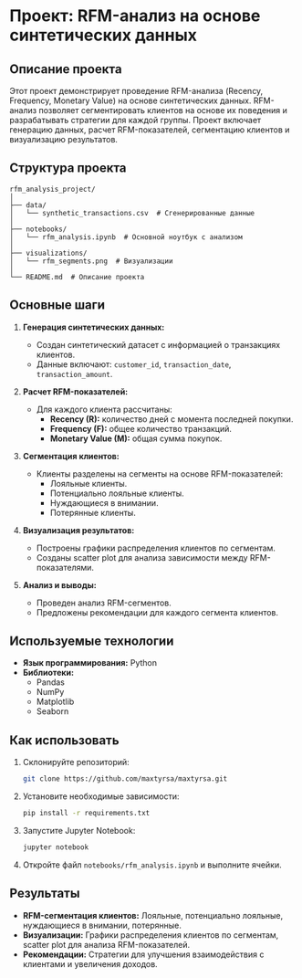# Проект: RFM-анализ на основе синтетических данных

## Описание проекта
Этот проект демонстрирует проведение RFM-анализа (Recency, Frequency, Monetary Value) на основе синтетических данных. RFM-анализ позволяет сегментировать клиентов на основе их поведения и разрабатывать стратегии для каждой группы. Проект включает генерацию данных, расчет RFM-показателей, сегментацию клиентов и визуализацию результатов.

## Структура проекта
```
rfm_analysis_project/
│
├── data/
│   └── synthetic_transactions.csv  # Сгенерированные данные
│
├── notebooks/
│   └── rfm_analysis.ipynb  # Основной ноутбук с анализом
│
├── visualizations/
│   └── rfm_segments.png  # Визуализации
│
└── README.md  # Описание проекта
```

## Основные шаги
1. **Генерация синтетических данных:**
   - Создан синтетический датасет с информацией о транзакциях клиентов.
   - Данные включают: `customer_id`, `transaction_date`, `transaction_amount`.

2. **Расчет RFM-показателей:**
   - Для каждого клиента рассчитаны:
     - **Recency (R):** количество дней с момента последней покупки.
     - **Frequency (F):** общее количество транзакций.
     - **Monetary Value (M):** общая сумма покупок.

3. **Сегментация клиентов:**
   - Клиенты разделены на сегменты на основе RFM-показателей:
     - Лояльные клиенты.
     - Потенциально лояльные клиенты.
     - Нуждающиеся в внимании.
     - Потерянные клиенты.

4. **Визуализация результатов:**
   - Построены графики распределения клиентов по сегментам.
   - Созданы scatter plot для анализа зависимости между RFM-показателями.

5. **Анализ и выводы:**
   - Проведен анализ RFM-сегментов.
   - Предложены рекомендации для каждого сегмента клиентов.

## Используемые технологии
- **Язык программирования:** Python
- **Библиотеки:**
  - Pandas
  - NumPy
  - Matplotlib
  - Seaborn

## Как использовать
1. Склонируйте репозиторий:
   ```bash
   git clone https://github.com/maxtyrsa/maxtyrsa.git
   ```
2. Установите необходимые зависимости:
   ```bash
   pip install -r requirements.txt
   ```
3. Запустите Jupyter Notebook:
   ```bash
   jupyter notebook
   ```
4. Откройте файл `notebooks/rfm_analysis.ipynb` и выполните ячейки.

## Результаты
- **RFM-сегментация клиентов:** Лояльные, потенциально лояльные, нуждающиеся в внимании, потерянные.
- **Визуализации:** Графики распределения клиентов по сегментам, scatter plot для анализа RFM-показателей.
- **Рекомендации:** Стратегии для улучшения взаимодействия с клиентами и увеличения доходов.